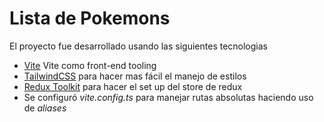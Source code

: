 # Lista de Pokemons

El proyecto fue desarrollado usando las siguientes tecnologias

- [Vite](https://vitejs.dev/) Vite como front-end tooling
- [TailwindCSS](https://tailwindcss.com/) para hacer mas fácil el manejo de estilos
- [Redux Toolkit](https://redux-toolkit.js.org/) para hacer el set up del store de redux
- Se configuró _vite.config.ts_ para manejar rutas absolutas haciendo uso de _aliases_
